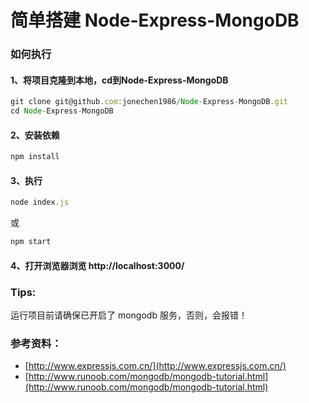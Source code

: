 # 简单搭建 Node-Express-MongoDB
### 如何执行
####  1、将项目克隆到本地，cd到Node-Express-MongoDB
```javascript
git clone git@github.com:jonechen1986/Node-Express-MongoDB.git
cd Node-Express-MongoDB
```
#### 2、安装依赖
```javascript
npm install
```
#### 3、执行
```javascript
node index.js
```
或
```javascript
npm start
```
#### 4、打开浏览器浏览 http://localhost:3000/
### Tips:
运行项目前请确保已开启了 mongodb 服务，否则，会报错！
### 参考资料：
* [http://www.expressjs.com.cn/](http://www.expressjs.com.cn/)
* [http://www.runoob.com/mongodb/mongodb-tutorial.html](http://www.runoob.com/mongodb/mongodb-tutorial.html)
